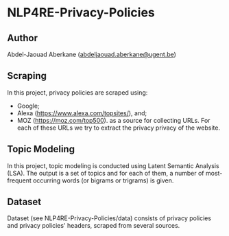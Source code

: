 # NLP4RE-Privacy-Policies

## Author
Abdel-Jaouad Aberkane (abdeljaouad.aberkane@ugent.be)

## Scraping
In this project, privacy policies are scraped using:
- Google;
- Alexa (https://www.alexa.com/topsites/), and; 
- MOZ (https://moz.com/top500).
as a source for collecting URLs. For each of these URLs we try to extract the privacy privacy of the website. 

## Topic Modeling
In this project, topic modeling is conducted using Latent Semantic Analysis (LSA). The output is a set of topics and for each of them, a number of most-frequent occurring words (or bigrams or trigrams) is given. 

## Dataset
Dataset (see NLP4RE-Privacy-Policies/data) consists of privacy policies and privacy policies' headers, scraped from several sources.
